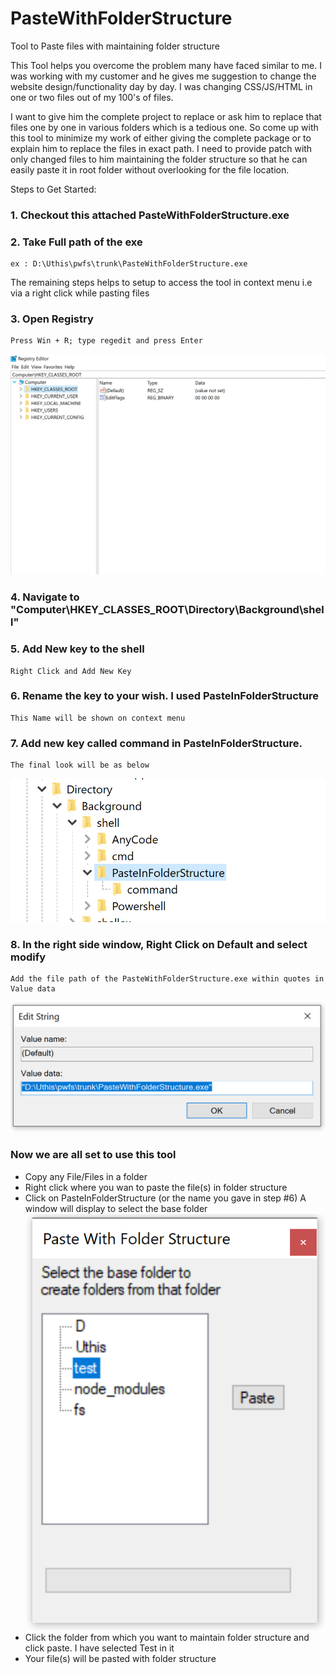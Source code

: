 # PasteWithFolderStructure
Tool to Paste files with maintaining folder structure

This Tool helps you overcome the problem many have faced similar to me.
I was working with my customer and he gives me suggestion to change the website design/functionality day by day. I was changing CSS/JS/HTML in one or two files out of my 100's of files. 

I want to give him the complete project to replace or ask him to replace that files one by one in various folders which is a tedious one.
So come up with this tool to minimize my work of either giving the complete package or to explain him to replace the files in exact path.
I need to provide patch with only changed files to him maintaining the folder structure so that he can easily paste it in root folder without overlooking for the file location.

Steps to Get Started:
### 1. Checkout this attached PasteWithFolderStructure.exe
### 2. Take Full path of the exe
    ex : D:\Uthis\pwfs\trunk\PasteWithFolderStructure.exe
    
The remaining steps helps to setup to access the tool in context menu i.e via a right click while pasting files
### 3. Open Registry 
    Press Win + R; type regedit and press Enter
    
![Registry](https://github.com/uthistran/pastewithfolderstructure/blob/master/blob/master/images/1.PNG)

### 4. Navigate to "Computer\HKEY_CLASSES_ROOT\Directory\Background\shell"

### 5. Add New key to the shell
    Right Click and Add New Key
    
### 6. Rename the key to your wish. I used PasteInFolderStructure
    This Name will be shown on context menu

### 7. Add new key called command in PasteInFolderStructure.
    The final look will be as below
![Registry2](https://github.com/uthistran/pastewithfolderstructure/blob/master/blob/master/images/2.PNG)


### 8. In the right side window, Right Click on Default and select modify
    Add the file path of the PasteWithFolderStructure.exe within quotes in Value data
![Registry3](https://github.com/uthistran/pastewithfolderstructure/blob/master/blob/master/images/3.PNG)    


### Now we are all set to use this tool

* Copy any File/Files in a folder
* Right click where you wan to paste the file(s) in folder structure
* Click on PasteInFolderStructure (or the name you gave in step #6)
    A window will display to select the base folder
    ![Tool1](https://github.com/uthistran/pastewithfolderstructure/blob/master/blob/master/images/4.PNG)  
* Click the folder from which you want to maintain folder structure and click paste. I have selected Test in it
* Your file(s) will be pasted with folder structure
